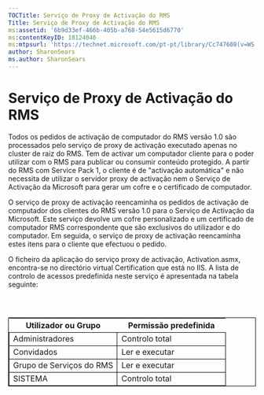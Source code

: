 ```yaml
---
TOCTitle: Serviço de Proxy de Activação do RMS
Title: Serviço de Proxy de Activação do RMS
ms:assetid: '6b9d33ef-466b-405b-a768-54e5615d6770'
ms:contentKeyID: 18124040
ms:mtpsurl: 'https://technet.microsoft.com/pt-pt/library/Cc747608(v=WS.10)'
author: SharonSears
ms.author: SharonSears
---
```


Serviço de Proxy de Activação do RMS
====================================

Todos os pedidos de activação de computador do RMS versão 1.0 são processados pelo serviço de proxy de activação executado apenas no cluster de raiz do RMS. Tem de activar um computador cliente para o poder utilizar com o RMS para publicar ou consumir conteúdo protegido. A partir do RMS com Service Pack 1, o cliente é de "activação automática" e não necessita de utilizar o servidor proxy de activação nem o Serviço de Activação da Microsoft para gerar um cofre e o certificado de computador.

O serviço de proxy de activação reencaminha os pedidos de activação de computador dos clientes do RMS versão 1.0 para o Serviço de Activação da Microsoft. Este serviço devolve um cofre personalizado e um certificado de computador RMS correspondente que são exclusivos do utilizador e do computador. Em seguida, o serviço de proxy de activação reencaminha estes itens para o cliente que efectuou o pedido.

O ficheiro da aplicação do serviço proxy de activação, Activation.asmx, encontra-se no directório virtual Certification que está no IIS. A lista de controlo de acessos predefinida neste serviço é apresentada na tabela seguinte:

###  

 
<table style="border:1px solid black;">
<colgroup>
<col width="50%" />
<col width="50%" />
</colgroup>
<thead>
<tr class="header">
<th>Utilizador ou Grupo</th>
<th>Permissão predefinida</th>
</tr>
</thead>
<tbody>
<tr class="odd">
<td style="border:1px solid black;">Administradores</td>
<td style="border:1px solid black;">Controlo total</td>
</tr>
<tr class="even">
<td style="border:1px solid black;">Convidados</td>
<td style="border:1px solid black;">Ler e executar</td>
</tr>
<tr class="odd">
<td style="border:1px solid black;">Grupo de Serviços do RMS</td>
<td style="border:1px solid black;">Ler e executar</td>
</tr>
<tr class="even">
<td style="border:1px solid black;">SISTEMA</td>
<td style="border:1px solid black;">Controlo total</td>
</tr>
</tbody>
</table>
